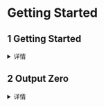 # Getting Started

## 1 Getting Started
<details>
<summary>详情</summary>

构建一个电路，没有输入端口，只有一个输出端口，输出端口时钟驱动逻辑 1 ，即逻辑高。     

**分析**  
无。

**答案**  
```
module top_module( output one );

// Insert your code here
    assign one = 1'b1;

endmodule
```

</details>

## 2 Output Zero
<details>
<summary>详情</summary>

构建一个没有输入和一个输出的电路，输出一个常数 0。  

**分析**  
无。

**答案**  
```
module top_module(
    output zero
);// Module body starts after semicolon
	assign zero = 1'b0;
endmodule
```

</details>


